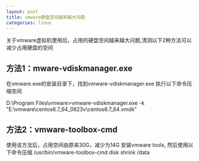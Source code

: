 ```yaml
---
layout: post
title: vmware硬盘空间越来越大问题
categories: linux
---
```


关于vmware虚拟机使用后，占用的硬盘空间越来越大问题,清测以下2种方法可以减少占用硬盘的空间

## 方法1：mware-vdiskmanager.exe

在vmware.exe的安装目录下，找到vmware-vdiskmanager.exe
执行以下命令压缩空间

D:\Program Files\vmware>vmware-vdiskmanager.exe -k "E:\vmware\centos6.7_64_0823v\centos6.7_64.vmdk"

## 方法2：vmware-toolbox-cmd 
使用该方法后，占用空间由原来30G，减少为14G
安装vmware tools,
然后使用以下命令压缩
/usr/bin/vmware-toolbox-cmd disk shrink /data